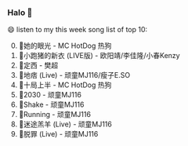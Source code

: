

### Halo 👋

😄 listen to my this week song list of top 10:

0. 🌈她的眼光 - MC HotDog 热狗
1. 🌈小跑猪的新衣 (LIVE版) - 欧阳靖/李佳隆/小春Kenzy
2. 🌈定西 - 樊超
3. 🌈地痞 (Live) - 顽童MJ116/瘦子E.SO
4. 🌈十局上半 - MC HotDog 热狗
5. 🌈2030 - 顽童MJ116
6. 🌈Shake - 顽童MJ116
7. 🌈Running - 顽童MJ116
8. 🌈迷途羔羊 (Live) - 顽童MJ116
9. 🌈脱罪 (Live) - 顽童MJ116


